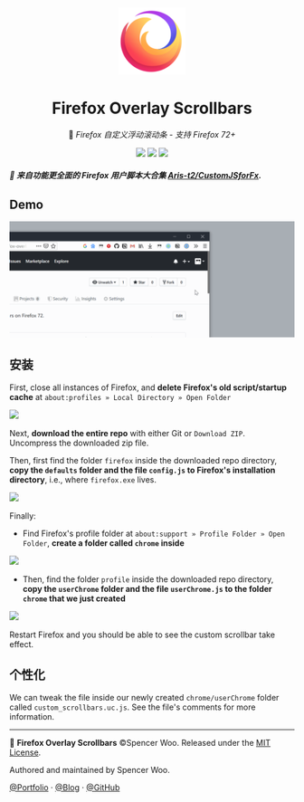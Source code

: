 <div align="center">

<img src="assets/firefox.svg" alt="Firefox Logo" width="120px"/>

<h1>Firefox Overlay Scrollbars</h1>

🦊 <em>Firefox 自定义浮动滚动条 - 支持 Firefox 72+</em>

![](https://img.shields.io/badge/Firefox-72+-ff7139?logo=Mozilla%20Firefox&style=flat-square)
[![](https://img.shields.io/badge/🇺🇸en--US-README-fec057?style=flat-square)](./README.md)
[![](https://img.shields.io/badge/license-MIT-6c5eee?style=flat-square)](./LICENSE)
</div>

<h5> 🎲 来自功能更全面的 Firefox 用户脚本大合集 <a href="https://github.com/Aris-t2/CustomJSforFx">Aris-t2/CustomJSforFx</a>.<h5>

## Demo

![](assets/demo.gif)

## 安装

First, close all instances of Firefox, and **delete Firefox's old script/startup cache** at `about:profiles » Local Directory » Open Folder`

![](https://i.loli.net/2020/01/26/wxiPjBKWothuGVf.png)

Next, **download the entire repo** with either Git or `Download ZIP`. Uncompress the downloaded zip file.

Then, first find the folder `firefox` inside the downloaded repo directory, **copy the `defaults` folder and the file `config.js` to Firefox's installation directory**, i.e., where `firefox.exe` lives.

![](https://i.loli.net/2020/01/26/bhz1VpZav4MCKlx.png)

Finally:

- Find Firefox's profile folder at `about:support » Profile Folder » Open Folder`, **create a folder called `chrome` inside**

![](https://i.loli.net/2020/01/26/QwMtSFAVLbryepY.png)

- Then, find the folder `profile` inside the downloaded repo directory, **copy the `userChrome` folder and the file `userChrome.js` to the folder `chrome` that we just created**

![](https://i.loli.net/2020/01/26/HESxRq9XmWFhBfC.png)

Restart Firefox and you should be able to see the custom scrollbar take effect.

## 个性化

We can tweak the file inside our newly created `chrome/userChrome` folder called `custom_scrollbars.uc.js`. See the file's comments for more information.

---

🦊 **Firefox Overlay Scrollbars** ©Spencer Woo. Released under the [MIT License](LICENSE).

Authored and maintained by Spencer Woo.

[@Portfolio](https://spencerwoo.com/) · [@Blog](https://blog.spencerwoo.com/) · [@GitHub](https://github.com/spencerwooo)
